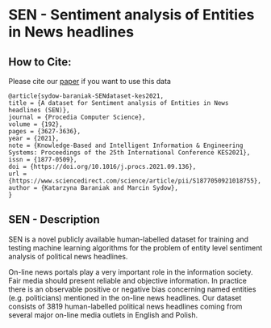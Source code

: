 # SEN - Sentiment analysis of Entities in News headlines
## How to Cite:

Please cite our [paper](https://www.sciencedirect.com/science/article/pii/S1877050921018755) if you want to use this data 
```
@article{sydow-baraniak-SENdataset-kes2021,
title = {A dataset for Sentiment analysis of Entities in News headlines (SEN)},
journal = {Procedia Computer Science},
volume = {192},
pages = {3627-3636},
year = {2021},
note = {Knowledge-Based and Intelligent Information & Engineering Systems: Proceedings of the 25th International Conference KES2021},
issn = {1877-0509},
doi = {https://doi.org/10.1016/j.procs.2021.09.136},
url = {https://www.sciencedirect.com/science/article/pii/S1877050921018755},
author = {Katarzyna Baraniak and Marcin Sydow},
}
```

## SEN - Description
SEN is a novel publicly available human-labelled dataset for training and testing machine learning algorithms for the problem of entity level sentiment analysis of political news headlines.

On-line news portals play a very important role in the information society. Fair media should present reliable and objective information. In practice there is an observable positive or negative bias concerning named entities (e.g. politicians) mentioned in the on-line news headlines.
Our dataset consists of 3819 human-labelled political news headlines coming from several major on-line media outlets in English and Polish.

